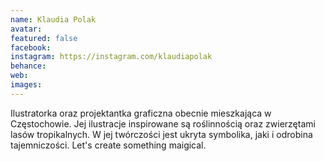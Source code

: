```yaml
---
name: Klaudia Polak
avatar: 
featured: false
facebook: 
instagram: https://instagram.com/klaudiapolak
behance: 
web:
images:
---
```

Ilustratorka oraz projektantka graficzna obecnie mieszkająca w Częstochowie. Jej ilustracje inspirowane są roślinnością oraz zwierzętami lasów tropikalnych. W jej twórczości jest ukryta symbolika, jaki i odrobina tajemniczości. Let's create something maigical. 
